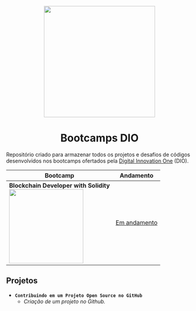 <p align="center">
  <img width="300px" src="https://hermes.digitalinnovation.one/assets/diome/logo-full.svg">
</p>
<h1 align=center>Bootcamps DIO</h1>

Repositório criado para armazenar todos os projetos e desafios de códigos desenvolvidos nos bootcamps ofertados pela <a href=https://web.dio.me/home/>Digital Innovation One</a> (DIO).

| Bootcamp | Andamento |
| --- | --- |
| <strong>Blockchain Developer with Solidity</strong> <br> <img width="200px" src="https://hermes.dio.me/tracks/2703d237-34d5-4f9a-abd3-63322d3b2789.png"> | <a href=https://github.com/vagnercruz/bootcamps_dio/tree/main/Blockchain%20Developer%20with%20Solidity>Em andamento</a>|


## Projetos
- **``Contribuindo em um Projeto Open Source no GitHub``**
  - *Criação de um projeto no Github.*


